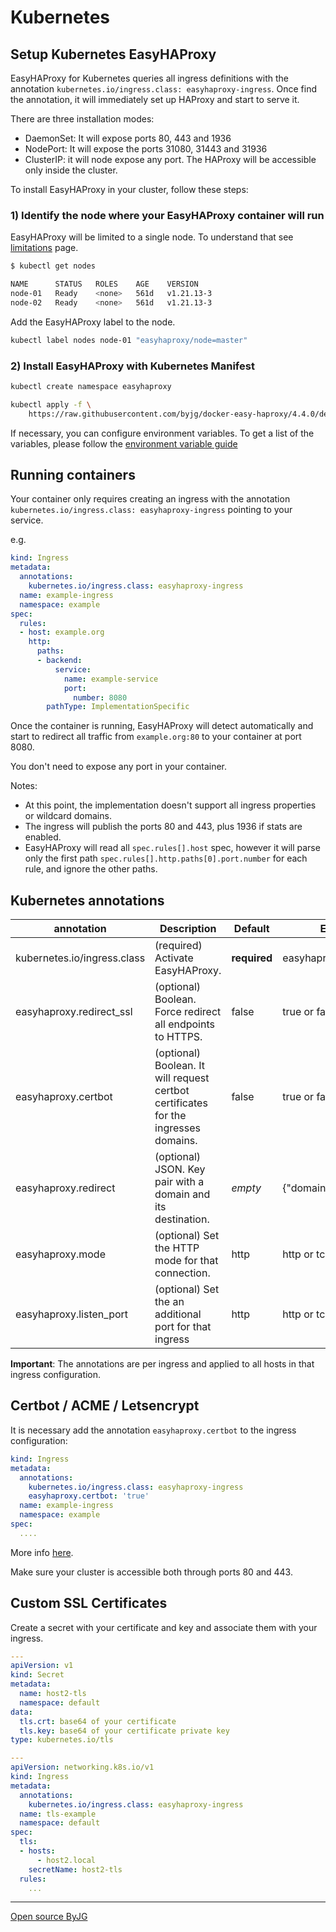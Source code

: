 # Kubernetes

## Setup Kubernetes EasyHAProxy

EasyHAProxy for Kubernetes queries all ingress definitions with the annotation `kubernetes.io/ingress.class: easyhaproxy-ingress`. Once find the annotation, it will immediately set up HAProxy and start to serve it.

There are three installation modes:

- DaemonSet: It will expose ports 80, 443 and 1936
- NodePort: It will expose the ports 31080, 31443 and 31936
- ClusterIP: it will node expose any port. The HAProxy will be accessible only inside the cluster.

To install EasyHAProxy in your cluster, follow these steps:

### 1) Identify the node where your EasyHAProxy container will run

EasyHAProxy will be limited to a single node. To understand that see [limitations](limitations.md) page.

```bash
$ kubectl get nodes

NAME      STATUS   ROLES    AGE    VERSION
node-01   Ready    <none>   561d   v1.21.13-3
node-02   Ready    <none>   561d   v1.21.13-3
```

Add the EasyHAProxy label to the node.

```bash
kubectl label nodes node-01 "easyhaproxy/node=master"
```

### 2) Install EasyHAProxy with Kubernetes Manifest

```bash
kubectl create namespace easyhaproxy

kubectl apply -f \
    https://raw.githubusercontent.com/byjg/docker-easy-haproxy/4.4.0/deploy/kubernetes/easyhaproxy-daemonset.yml
```

If necessary, you can configure environment variables. To get a list of the variables, please follow the [environment variable guide](environment-variable.md)

## Running containers

Your container only requires creating an ingress with the annotation `kubernetes.io/ingress.class: easyhaproxy-ingress` pointing to your service.

e.g.

```yaml
kind: Ingress
metadata:
  annotations:
    kubernetes.io/ingress.class: easyhaproxy-ingress
  name: example-ingress
  namespace: example
spec:
  rules:
  - host: example.org
    http:
      paths:
      - backend:
          service:
            name: example-service
            port:
              number: 8080
        pathType: ImplementationSpecific
```

Once the container is running, EasyHAProxy will detect automatically and start to redirect all traffic from `example.org:80` to your container at port 8080.

You don't need to expose any port in your container.

Notes:

- At this point, the implementation doesn't support all ingress properties or wildcard domains.
- The ingress will publish the ports 80 and 443, plus 1936 if stats are enabled.
- EasyHAProxy will read all `spec.rules[].host` spec, however it will parse only the first path `spec.rules[].http.paths[0].port.number` for each rule, and ignore the other paths.

## Kubernetes annotations

| annotation                       | Description                                                                         | Default      | Example                               |
|----------------------------------|-------------------------------------------------------------------------------------|--------------|---------------------------------------|
| kubernetes.io/ingress.class      | (required) Activate EasyHAProxy.                                                    | **required** | easyhaproxy-ingress                   |
| easyhaproxy.redirect_ssl         | (optional) Boolean. Force redirect all endpoints to HTTPS.                          | false        | true or false                         |
| easyhaproxy.certbot              | (optional) Boolean. It will request certbot certificates for the ingresses domains. | false        | true or false                         |
| easyhaproxy.redirect             | (optional) JSON. Key pair with a domain and its destination.                        | *empty*      | {"domain":"redirect_url"}             |
| easyhaproxy.mode                 | (optional) Set the HTTP mode for that connection.                                   | http         | http or tcp                           |
| easyhaproxy.listen_port          | (optional) Set the an additional port for that ingress                              | http         | http or tcp                           |

**Important**: The annotations are per ingress and applied to all hosts in that ingress configuration.

## Certbot / ACME / Letsencrypt

It is necessary add the annotation `easyhaproxy.certbot` to the ingress configuration:

```yaml
kind: Ingress
metadata:
  annotations:
    kubernetes.io/ingress.class: easyhaproxy-ingress
    easyhaproxy.certbot: 'true'
  name: example-ingress
  namespace: example
spec:
  ....
```

More info [here](acme.md).

Make sure your cluster is accessible both through ports 80 and 443. 

## Custom SSL Certificates

Create a secret with your certificate and key and associate them with your ingress.

```yaml
---
apiVersion: v1
kind: Secret
metadata:
  name: host2-tls
  namespace: default
data:
  tls.crt: base64 of your certificate
  tls.key: base64 of your certificate private key
type: kubernetes.io/tls

---
apiVersion: networking.k8s.io/v1
kind: Ingress
metadata:
  annotations:
    kubernetes.io/ingress.class: easyhaproxy-ingress
  name: tls-example
  namespace: default
spec:
  tls:
  - hosts:
      - host2.local
    secretName: host2-tls
  rules:
    ...
```

----
[Open source ByJG](http://opensource.byjg.com)
